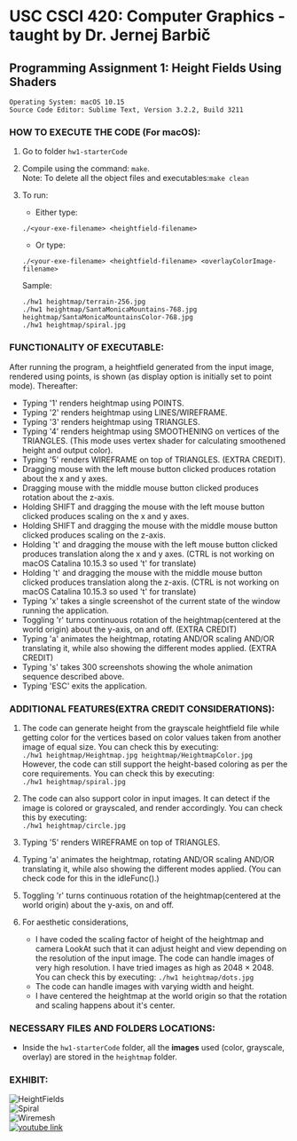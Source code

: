 # **USC CSCI 420: Computer Graphics - taught by Dr. Jernej Barbič**  

## **Programming Assignment 1: Height Fields Using Shaders**  

    Operating System: macOS 10.15
    Source Code Editor: Sublime Text, Version 3.2.2, Build 3211

### **HOW TO EXECUTE THE CODE (For macOS):**
1. Go to folder ```hw1-starterCode```
2. Compile using the command: ```make```.  
Note: To delete all the object files and executables:```make clean```

2. To run\:  
    - Either type\: 
    ```
    ./<your-exe-filename> <heightfield-filename>
    ``` 
    - Or type: 
    ```
    ./<your-exe-filename> <heightfield-filename> <overlayColorImage-filename>
    ```
    Sample:  
    ```
    ./hw1 heightmap/terrain-256.jpg  
    ./hw1 heightmap/SantaMonicaMountains-768.jpg heightmap/SantaMonicaMountainsColor-768.jpg  
    ./hw1 heightmap/spiral.jpg
    ```

### **FUNCTIONALITY OF EXECUTABLE:**
After running the program, a heightfield generated from the input image, rendered using points, is shown (as display option is initially set to point mode). Thereafter:  
- Typing '1' renders heightmap using POINTS.  
- Typing '2' renders heightmap using LINES/WIREFRAME.  
- Typing '3' renders heightmap using TRIANGLES.  
- Typing '4' renders heightmap using SMOOTHENING on vertices of the TRIANGLES. (This mode uses vertex shader for calculating smoothened height and output color).  
- Typing '5' renders WIREFRAME on top of TRIANGLES. (EXTRA CREDIT).  
- Dragging mouse with the left mouse button clicked produces rotation about the x and y axes.  
- Dragging mouse with the middle mouse button clicked produces rotation about the z-axis.
- Holding SHIFT and dragging the mouse with the left mouse button clicked produces scaling on the x and y axes.
- Holding SHIFT and dragging the mouse with the middle mouse button clicked produces scaling on the z-axis.
- Holding 't' and dragging the mouse with the left mouse button clicked produces translation along the x and y axes. (CTRL is not working on macOS Catalina 10.15.3 so used 't' for translate)
- Holding 't' and dragging the mouse with the middle mouse button clicked produces translation along the z-axis. (CTRL is not working on macOS Catalina 10.15.3 so used 't' for translate)
- Typing 'x' takes a single screenshot of the current state of the window running the application.
- Toggling 'r' turns continuous rotation of the heightmap(centered at the world origin) about the y-axis, on and off. (EXTRA CREDIT)
- Typing 'a' animates the heightmap, rotating AND/OR scaling AND/OR translating it, while also showing the different modes applied. (EXTRA CREDIT)
- Typing 's' takes 300 screenshots showing the whole animation sequence described above.
- Typing 'ESC' exits the application.

### **ADDITIONAL FEATURES(EXTRA CREDIT CONSIDERATIONS):**

1. The code can generate height from the grayscale heightfield file while getting color for the vertices based on color values taken from another image of equal size. You can check this by executing:  
```./hw1 heightmap/Heightmap.jpg heightmap/HeightmapColor.jpg```  However, the code can still support the height-based coloring as per the core requirements. You can check this by executing:  
```./hw1 heightmap/spiral.jpg```

2. The code can also support color in input images. It can detect if the image is colored or grayscaled, and render accordingly. You can check this by executing:  
```./hw1 heightmap/circle.jpg```

3. Typing '5' renders WIREFRAME on top of TRIANGLES.

4. Typing 'a' animates the heightmap, rotating AND/OR scaling AND/OR translating it, while also showing the different modes applied. (You can check code for this in the idleFunc().)

5. Toggling 'r' turns continuous rotation of the heightmap(centered at the world origin) about the y-axis, on and off.

6. For aesthetic considerations,
   -  I have coded the scaling factor of height of the heightmap and camera LookAt such that it can adjust height and view depending on the resolution of the input image. The code can handle images of very high resolution. I have tried images as high as 2048 × 2048. You can check this by executing: 
 ```./hw1 heightmap/dots.jpg```
   - The code can handle images with varying width and height.
   - I have centered the heightmap at the world origin so that the rotation and scaling happens about it's center.

### **NECESSARY FILES AND FOLDERS LOCATIONS:**

- Inside the ```hw1-starterCode``` folder, all the **images** used (color, grayscale, overlay) are stored in the ```heightmap``` folder.

### **EXHIBIT:**
![HeightFields](sample-images/heightfields.png)  
![Spiral](sample-images/Spiral.png)  
![Wiremesh](sample-images/Wiremesh.png)  
[![youtube link](https://www.youtube.com/watch?v=GQ5UOkTdmEU)](https://www.youtube.com/watch?v=GQ5UOkTdmEU)